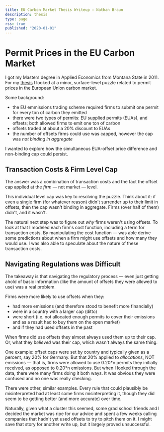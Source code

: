 ```yaml
---
title: EU Carbon Market Thesis Writeup — Nathan Braun
description: thesis
type: page
rss: true
published: "2020-01-01"
---
```


# Permit Prices in the EU Carbon Market
I got my Masters degree in Applied Economics from Montana State in 2011. For my
[thesis](http://etd.lib.montana.edu/etd/2011/braun/BraunN1211.pdf) I looked at
a minor, surface-level puzzle related to permit prices in the European Union carbon market.

Some background:

- the EU emmissions trading scheme required firms to submit one permit for every ton of carbon they emitted
- there were two types of permits: EU supplied permits (EUAs), and offsets; both allowed firms to emit one ton of carbon
- offsets traded at about a 20% discount to EUAs
- the number of offsets firms could use was capped, however the cap was *not binding in aggregate*

I wanted to explore how the simultaneous EUA-offset price difference and
non-binding cap could persist.

## Transaction Costs & Firm Level Cap
The answer was a combination of transaction costs and the fact the offset cap
applied at the *firm* — not market — level.

This individual level cap was key to resolving the puzzle. Think about it: if
even a single firm (for whatever reason) didn't surrender up to their limit in
offsets, then the cap wasn't binding in aggregate. Firms (over half of them)
didn't, and it wasn't.

The natural next step was to figure out *why* firms weren't using offsets.  To
look at that I modeled each firm's cost function, including a term for
transaction costs. By manipulating the cost function — was able derive some
predictions about when a firm might use offsets and how many they would use. I
was also able to speculate about the nature of these transaction costs.

## Navigating Regulations was Difficult
The takeaway is that navigating the regulatory process — even just getting
ahold of basic information (like the amount of offsets they were allowed to
use) was a real problem.

Firms were more likely to use offsets when they:
- had more emissions (and therefore stood to benefit more financially)
- were in a country with a larger cap (ditto)
- were short (i.e. not allocated enough permits to cover their emissions and as a result had to buy them on the open market)
- and if they had used offsets in the past

When firms did use offsets they almost always used them up to their cap. Or,
what they *believed* was their cap, which wasn't always the same thing.

One example: offset caps were set by country and typically given as a percent,
say 20% for Germany. But that 20% applied to *allocations*, NOT emissions —
that is, firms were allowed to use 0.20\*n permits they initially received, as
opposed to 0.20\*n emissions.  But when I looked through the data, there were
many firms doing it both ways. It was obvious they were confused and no one was
really checking.

There were other, similar examples. Every rule that could plausibly be
misinterpreted had at least some firms misinterpreting it, though they did seem
to be getting better (and more accurate) over time.

Naturally, given what a cluster this seemed, some grad school friends and I
decided the market was ripe for our advice and spent a few weeks calling
companies that hadn't yet used offsets to try to pitch them on it. I might save
that story for another write up, but it largely proved unsuccessful.

